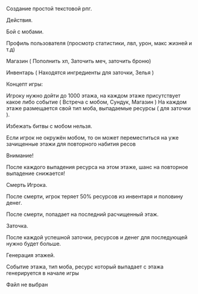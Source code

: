 Создание простой текстовой рпг.

Действия.

Бой с мобами.

Профиль пользователя (просмотр статистики, лвл, урон, макс жизней и т.д)

Магазин ( Пополнить хп, Заточить меч, заточить броню)

Инвентарь ( Находятся ингредиенты для заточки, Зелья )

Концепт игры:

Игроку нужно дойти до 1000 этажа, на каждом этаже присутствует какое либо событие ( Встреча с мобом, Сундук, Магазин )
На каждом этаже размещается свой тип моба, выпадаемые ресурсы ( для заточки ).

Избежать битвы с мобом нельзя.

Если игрок не окружён мобом, то он может переместиться на уже зачищенные этажи для повторного набития ресов

Внимание!

После каждого выпадения ресурса на этом этаже, шанс на повторное выпадение снижается!

Смерть Игрока.

После смерти, игрок теряет 50% ресурсов из инвентаря и половину денег.

После смерти, попадает на последний расчищенный этаж.

Заточка.

После каждой успешной заточки, ресурсов и денег для последующей нужно будет больше.

Генерация этажей.

Событие этажа, тип моба, ресурс который выпадает с этажа генерируется в начале игры

Файл не выбран